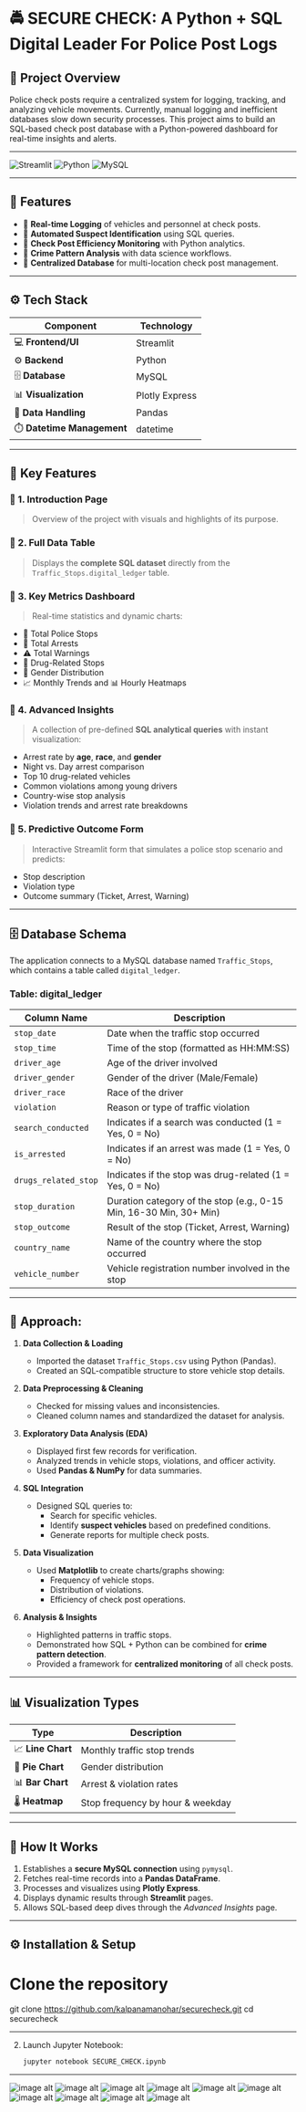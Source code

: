 # 🚔 SECURE CHECK: A Python + SQL Digital Leader For Police Post Logs

## 📌 Project Overview
Police check posts require a centralized system for logging, tracking, and analyzing vehicle movements. Currently, manual logging and inefficient databases slow down security processes. This project aims to build an SQL-based check post database with a Python-powered dashboard for real-time insights and alerts.

---
![Streamlit](https://img.shields.io/badge/Framework-Streamlit-FF4B4B?style=for-the-badge&logo=streamlit&logoColor=white)
![Python](https://img.shields.io/badge/Language-Python-3776AB?style=for-the-badge&logo=python&logoColor=white)
![MySQL](https://img.shields.io/badge/Database-MySQL-4479A1?style=for-the-badge&logo=mysql&logoColor=white)

---
## 🎯 Features
- 🔹 **Real-time Logging** of vehicles and personnel at check posts.  
- 🔹 **Automated Suspect Identification** using SQL queries.  
- 🔹 **Check Post Efficiency Monitoring** with Python analytics.  
- 🔹 **Crime Pattern Analysis** with data science workflows.  
- 🔹 **Centralized Database** for multi-location check post management.  

---

## ⚙️ Tech Stack

| Component | Technology |
|------------|-------------|
| 💻 **Frontend/UI** | Streamlit |
| ⚙️ **Backend** | Python |
| 🗄️ **Database** | MySQL |
| 📊 **Visualization** | Plotly Express |
| 🧮 **Data Handling** | Pandas |
| ⏱️ **Datetime Management** | datetime |

---
## 🚨 Key Features

### 🔹 1. **Introduction Page**
> Overview of the project with visuals and highlights of its purpose.

### 🔹 2. **Full Data Table**
> Displays the **complete SQL dataset** directly from the `Traffic_Stops.digital_ledger` table.

### 🔹 3. **Key Metrics Dashboard**
> Real-time statistics and dynamic charts:
- 🚦 Total Police Stops  
- 🚓 Total Arrests  
- ⚠️ Total Warnings  
- 💊 Drug-Related Stops  
- 🧍 Gender Distribution  
- 📈 Monthly Trends and 📊 Hourly Heatmaps  

### 🔹 4. **Advanced Insights**
> A collection of pre-defined **SQL analytical queries** with instant visualization:
- Arrest rate by **age**, **race**, and **gender**  
- Night vs. Day arrest comparison  
- Top 10 drug-related vehicles  
- Common violations among young drivers  
- Country-wise stop analysis  
- Violation trends and arrest rate breakdowns  

### 🔹 5. **Predictive Outcome Form**
> Interactive Streamlit form that simulates a police stop scenario and predicts:
- Stop description  
- Violation type  
- Outcome summary (Ticket, Arrest, Warning)  

---
## 🗄️ Database Schema
The application connects to a MySQL database named `Traffic_Stops`, which contains a table called `digital_ledger`.

### Table: digital_ledger
| Column Name | Description |
|--------------|-------------|
| `stop_date` | Date when the traffic stop occurred |
| `stop_time` | Time of the stop (formatted as HH:MM:SS) |
| `driver_age` | Age of the driver involved |
| `driver_gender` | Gender of the driver (Male/Female) |
| `driver_race` | Race of the driver |
| `violation` | Reason or type of traffic violation |
| `search_conducted` | Indicates if a search was conducted (1 = Yes, 0 = No) |
| `is_arrested` | Indicates if an arrest was made (1 = Yes, 0 = No) |
| `drugs_related_stop` | Indicates if the stop was drug-related (1 = Yes, 0 = No) |
| `stop_duration` | Duration category of the stop (e.g., 0-15 Min, 16-30 Min, 30+ Min) |
| `stop_outcome` | Result of the stop (Ticket, Arrest, Warning) |
| `country_name` | Name of the country where the stop occurred |
| `vehicle_number` | Vehicle registration number involved in the stop |

---

## 📑 Approach:

1. **Data Collection & Loading**  
   - Imported the dataset `Traffic_Stops.csv` using Python (Pandas).  
   - Created an SQL-compatible structure to store vehicle stop details.

2. **Data Preprocessing & Cleaning**  
   - Checked for missing values and inconsistencies.  
   - Cleaned column names and standardized the dataset for analysis.  

3. **Exploratory Data Analysis (EDA)**  
   - Displayed first few records for verification.  
   - Analyzed trends in vehicle stops, violations, and officer activity.  
   - Used **Pandas & NumPy** for data summaries.  

4. **SQL Integration**  
   - Designed SQL queries to:  
     - Search for specific vehicles.  
     - Identify **suspect vehicles** based on predefined conditions.  
     - Generate reports for multiple check posts.  

5. **Data Visualization**  
   - Used **Matplotlib** to create charts/graphs showing:  
     - Frequency of vehicle stops.  
     - Distribution of violations.  
     - Efficiency of check post operations.  

6. **Analysis & Insights**  
   - Highlighted patterns in traffic stops.  
   - Demonstrated how SQL + Python can be combined for **crime pattern detection**.  
   - Provided a framework for **centralized monitoring** of all check posts.  

---
## 📊 Visualization Types

| Type | Description |
|------|--------------|
| 📈 **Line Chart** | Monthly traffic stop trends |
| 🥧 **Pie Chart** | Gender distribution |
| 📊 **Bar Chart** | Arrest & violation rates |
| 🌡️ **Heatmap** | Stop frequency by hour & weekday |

---

## 🧩 How It Works

1. Establishes a **secure MySQL connection** using `pymysql`.  
2. Fetches real-time records into a **Pandas DataFrame**.  
3. Processes and visualizes using **Plotly Express**.  
4. Displays dynamic results through **Streamlit** pages.  
5. Allows SQL-based deep dives through the *Advanced Insights* page.

---

## ⚙️ Installation & Setup

# Clone the repository
git clone https://github.com/kalpanamanohar/securecheck.git
cd securecheck

---

2. Launch Jupyter Notebook:
   ```bash
   jupyter notebook SECURE_CHECK.ipynb

---

![image alt](https://github.com/kalpanamanohar/SecureCheck-A-Python-SQL-Digital-Ledger-for-Police-Post-Logs/blob/af1c31b2777532f75bb7197c7023342711988925/Introduction.jpeg)
![image alt](https://github.com/kalpanamanohar/SecureCheck-A-Python-SQL-Digital-Ledger-for-Police-Post-Logs/blob/af1c31b2777532f75bb7197c7023342711988925/Full_table.jpeg)
![image alt](https://github.com/kalpanamanohar/SecureCheck-A-Python-SQL-Digital-Ledger-for-Police-Post-Logs/blob/af1c31b2777532f75bb7197c7023342711988925/KEYmetric.jpeg)
![image alt](https://github.com/kalpanamanohar/SecureCheck-A-Python-SQL-Digital-Ledger-for-Police-Post-Logs/blob/af1c31b2777532f75bb7197c7023342711988925/keymetric2.jpeg)
![image alt](https://github.com/kalpanamanohar/SecureCheck-A-Python-SQL-Digital-Ledger-for-Police-Post-Logs/blob/af1c31b2777532f75bb7197c7023342711988925/keymetric3.jpeg)
![image alt](https://github.com/kalpanamanohar/SecureCheck-A-Python-SQL-Digital-Ledger-for-Police-Post-Logs/blob/af1c31b2777532f75bb7197c7023342711988925/keymetric4.jpeg)
![image alt](https://github.com/kalpanamanohar/SecureCheck-A-Python-SQL-Digital-Ledger-for-Police-Post-Logs/blob/af1c31b2777532f75bb7197c7023342711988925/advancedinsights.jpeg)
![image alt](https://github.com/kalpanamanohar/SecureCheck-A-Python-SQL-Digital-Ledger-for-Police-Post-Logs/blob/af1c31b2777532f75bb7197c7023342711988925/advancedinsights2.jpeg)
![image alt](https://github.com/kalpanamanohar/SecureCheck-A-Python-SQL-Digital-Ledger-for-Police-Post-Logs/blob/af1c31b2777532f75bb7197c7023342711988925/predictionoutcome.jpeg)
![image alt](https://github.com/kalpanamanohar/SecureCheck-A-Python-SQL-Digital-Ledger-for-Police-Post-Logs/blob/af1c31b2777532f75bb7197c7023342711988925/predictionoutcome2.jpeg)

